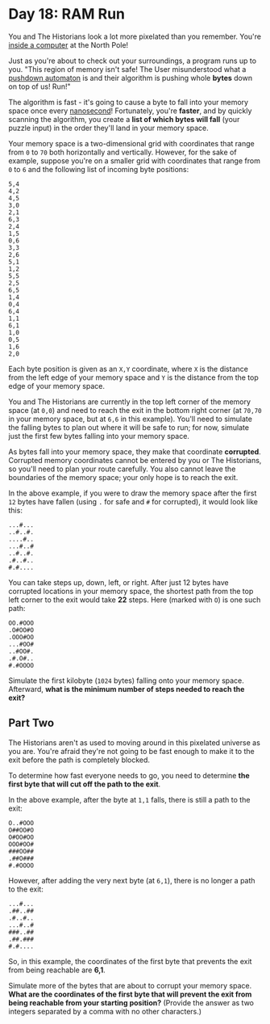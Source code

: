# Day 18: RAM Run

You and The Historians look a lot more pixelated than you remember. You're
[inside a computer](https://adventofcode.com/2017/day/2) at the North Pole!

Just as you're about to check out your surroundings, a program runs up to you. "This region of memory isn't safe! The
User misunderstood what a [pushdown automaton](https://en.wikipedia.org/wiki/Pushdown_automaton) is and their algorithm
is pushing whole **bytes** down on top of us! Run!"

The algorithm is fast - it's going to cause a byte to fall into your memory space once every
[nanosecond](https://www.youtube.com/watch?v=9eyFDBPk4Yw)! Fortunately, you're **faster**, and by quickly scanning the
algorithm, you create a **list of which bytes will fall** (your puzzle input) in the order they'll land in your memory
space.

Your memory space is a two-dimensional grid with coordinates that range from `0` to `70` both horizontally and
vertically. However, for the sake of example, suppose you're on a smaller grid with coordinates that range from `0` to
`6` and the following list of incoming byte positions:

```text
5,4
4,2
4,5
3,0
2,1
6,3
2,4
1,5
0,6
3,3
2,6
5,1
1,2
5,5
2,5
6,5
1,4
0,4
6,4
1,1
6,1
1,0
0,5
1,6
2,0
```

Each byte position is given as an `X,Y` coordinate, where `X` is the distance from the left edge of your memory space
and `Y` is the distance from the top edge of your memory space.

You and The Historians are currently in the top left corner of the memory space (at `0,0`) and need to reach the exit
in the bottom right corner (at `70,70` in your memory space, but at `6,6` in this example). You'll need to simulate the
falling bytes to plan out where it will be safe to run; for now, simulate just the first few bytes falling into your
memory space.

As bytes fall into your memory space, they make that coordinate **corrupted**. Corrupted memory coordinates cannot be
entered by you or The Historians, so you'll need to plan your route carefully. You also cannot leave the boundaries of
the memory space; your only hope is to reach the exit.

In the above example, if you were to draw the memory space after the first `12` bytes have fallen (using `.` for safe
and `#` for corrupted), it would look like this:

```text
...#...
..#..#.
....#..
...#..#
..#..#.
.#..#..
#.#....
```

You can take steps up, down, left, or right. After just 12 bytes have corrupted locations in your memory space, the
shortest path from the top left corner to the exit would take **22** steps. Here (marked with `O`) is one such path:

```text
OO.#OOO
.O#OO#O
.OOO#OO
...#OO#
..#OO#.
.#.O#..
#.#OOOO
```

Simulate the first kilobyte (`1024` bytes) falling onto your memory space. Afterward,
**what is the minimum number of steps needed to reach the exit?**

## Part Two

The Historians aren't as used to moving around in this pixelated universe as you are. You're afraid they're not going to
be fast enough to make it to the exit before the path is completely blocked.

To determine how fast everyone needs to go, you need to determine
**the first byte that will cut off the path to the exit**.

In the above example, after the byte at `1,1` falls, there is still a path to the exit:

```text
O..#OOO
O##OO#O
O#OO#OO
OOO#OO#
###OO##
.##O###
#.#OOOO
```

However, after adding the very next byte (at `6,1`), there is no longer a path to the exit:

```text
...#...
.##..##
.#..#..
...#..#
###..##
.##.###
#.#....
```

So, in this example, the coordinates of the first byte that prevents the exit from being reachable are **6,1**.

Simulate more of the bytes that are about to corrupt your memory space.
**What are the coordinates of the first byte that will prevent the exit from being reachable from your starting position?**
(Provide the answer as two integers separated by a comma with no other characters.)
